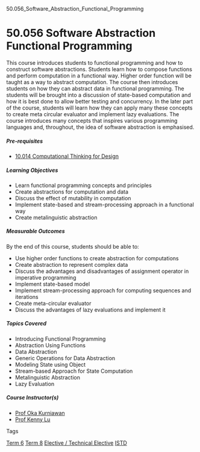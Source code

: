 50.056_Software_Abstraction_Functional_Programming



50.056 Software Abstraction Functional Programming
==================================================

This course introduces students to functional programming and how to construct software abstractions. Students learn how to compose functions and perform computation in a functional way. Higher order function will be taught as a way to abstract computation. The course then introduces students on how they can abstract data in functional programming. The students will be brought into a discussion of state-based computation and how it is best done to allow better testing and concurrency. In the later part of the course, students will learn how they can apply many these concepts to create meta circular evaluator and implement lazy evaluations. The course introduces many concepts that inspires various programming languages and, throughout, the idea of software abstraction is emphasised.

##### **Pre-requisites**

* [10.014 Computational Thinking for Design](/course/10-014-computational-thinking-for-design/)

##### **Learning Objectives**

* Learn functional programming concepts and principles
* Create abstractions for computation and data
* Discuss the effect of mutability in computation
* Implement state-based and stream-processing approach in a functional way
* Create metalinguistic abstraction

##### **Measurable Outcomes**

By the end of this course, students should be able to:

* Use higher order functions to create abstraction for computations
* Create abstraction to represent complex data
* Discuss the advantages and disadvantages of assignment operator in imperative programming
* Implement state-based model
* Implement stream-processing approach for computing sequences and iterations
* Create meta-circular evaluator
* Discuss the advantages of lazy evaluations and implement it

##### **Topics Covered**

* Introducing Functional Programming
* Abstraction Using Functions
* Data Abstraction
* Generic Operations for Data Abstraction
* Modeling State using Object
* Stream-based Approach for State Computation
* Metalinguistic Abstraction
* Lazy Evaluation

##### **Course Instructor(s)**

* [Prof Oka Kurniawan](/profile/oka-kurniawan/)
* [Prof Kenny Lu](/profile/kenny-lu-zhuo-ming/)

Tags

[Term 6](/education/undergraduate/courses/?course-term=859)
[Term 8](/education/undergraduate/courses/?course-term=861)
[Elective / Technical Elective](/education/undergraduate/courses/?course-type=853)
[ISTD](/education/undergraduate/courses/?pillar-cluster=11)

